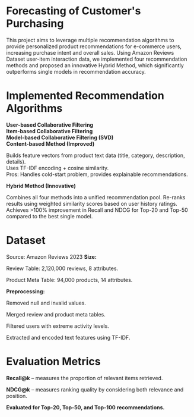 # Forecasting of Customer's Purchasing
This project aims to leverage multiple recommendation algorithms to provide personalized product recommendations for e-commerce users, increasing purchase intent and overall sales.
Using Amazon Reviews Dataset user-item interaction data, we implemented four recommendation methods and proposed an innovative Hybrid Method, which significantly outperforms single models in recommendation accuracy.
# Implemented Recommendation Algorithms
**User-based Collaborative Filtering**  
**Item-based Collaborative Filtering**  
**Model-based Collaborative Filtering (SVD)**  
**Content-based Method (Improved)**  

Builds feature vectors from product text data (title, category, description, details).  
Uses TF-IDF encoding + cosine similarity.  
Pros: Handles cold-start problem, provides explainable recommendations. 
   
**Hybrid Method (Innovative)**  

Combines all four methods into a unified recommendation pool.
Re-ranks results using weighted similarity scores based on user history ratings.
Achieves >100% improvement in Recall and NDCG for Top-20 and Top-50 compared to the best single model.
# Dataset
Source: Amazon Reviews 2023
**Size:**

Review Table: 2,120,000 reviews, 8 attributes.

Product Meta Table: 94,000 products, 14 attributes.

**Preprocessing:**

Removed null and invalid values.

Merged review and product meta tables.

Filtered users with extreme activity levels.

Extracted and encoded text features using TF-IDF.
# Evaluation Metrics
**Recall@k** – measures the proportion of relevant items retrieved.

**NDCG@k** – measures ranking quality by considering both relevance and position.

**Evaluated for Top-20, Top-50, and Top-100 recommendations.**
